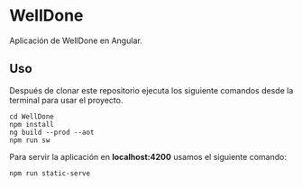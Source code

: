 # WellDone

Aplicación de WellDone en Angular.

## Uso

Después de clonar este repositorio ejecuta los siguiente comandos desde la terminal para usar el proyecto.

```
cd WellDone
npm install
ng build --prod --aot
npm run sw
```

Para servir la aplicación en **localhost:4200** usamos el siguiente comando:

```
npm run static-serve
```
